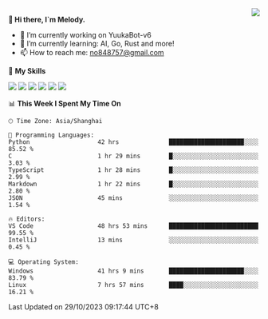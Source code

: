 <a href="#">
  <img align="right" src="https://github-readme-stats.vercel.app/api?username=melodyyuuka&count_private=true&show_icons=true" />
</a>

**👋 Hi there, I`m Melody.**

- 🔭 I’m currently working on YuukaBot-v6
- 🌱 I’m currently learning: AI, Go, Rust and more!
- 📫 How to reach me: no848757@gmail.com

🌟 **My Skills** 

![](https://img.shields.io/badge/-Python-3e74a2?style=flat-square&logo=Python&logoColor=fff)
![](https://img.shields.io/badge/-Java-007396?style=flat-square&logo=OpenJDK&logoColor=fff)
![](https://img.shields.io/badge/-Node.js-339933?style=flat-square&logo=Node.js&logoColor=fff)
![](https://img.shields.io/badge/-Git-f05032?style=flat-square&logo=git&logoColor=fff)
![](https://img.shields.io/badge/-PostgreSQL-4169e1?style=flat-square&logo=PostgreSQL&logoColor=fff)
![](https://img.shields.io/badge/-VSCode-007acc?style=flat-square&logo=Visual-Studio-Code&logoColor=fff)


<!--START_SECTION:waka-->
📊 **This Week I Spent My Time On** 

```text
🕑︎ Time Zone: Asia/Shanghai

💬 Programming Languages: 
Python                   42 hrs              █████████████████████░░░░   85.52 % 
C                        1 hr 29 mins        █░░░░░░░░░░░░░░░░░░░░░░░░    3.03 % 
TypeScript               1 hr 28 mins        █░░░░░░░░░░░░░░░░░░░░░░░░    2.99 % 
Markdown                 1 hr 22 mins        █░░░░░░░░░░░░░░░░░░░░░░░░    2.80 % 
JSON                     45 mins             ░░░░░░░░░░░░░░░░░░░░░░░░░    1.54 % 

🔥 Editors: 
VS Code                  48 hrs 53 mins      █████████████████████████   99.55 % 
IntelliJ                 13 mins             ░░░░░░░░░░░░░░░░░░░░░░░░░    0.45 % 

💻 Operating System: 
Windows                  41 hrs 9 mins       █████████████████████░░░░   83.79 % 
Linux                    7 hrs 57 mins       ████░░░░░░░░░░░░░░░░░░░░░   16.21 % 
```


 Last Updated on 29/10/2023 09:17:44 UTC+8
<!--END_SECTION:waka-->

